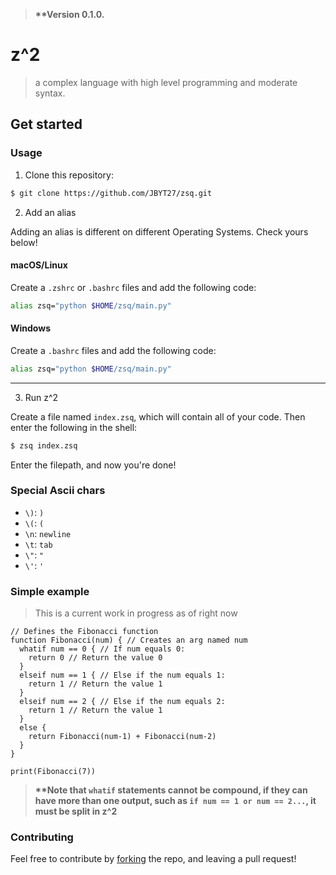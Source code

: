 > **\*\*Version 0.1.0.**

# z^2
> a complex language with high level programming and moderate syntax. 

## Get started
### Usage
1. Clone this repository: 
```zsh
$ git clone https://github.com/JBYT27/zsq.git
```
2. Add an alias

Adding an alias is different on different Operating Systems. Check yours below!

#### macOS/Linux
Create a `.zshrc` or `.bashrc` files and add the following code:
```zsh
alias zsq="python $HOME/zsq/main.py"
```

#### Windows
Create a `.bashrc` files and add the following code:
```zsh
alias zsq="python $HOME/zsq/main.py"
```

---


3. Run z^2

Create a file named `index.zsq`, which will contain all of your code. Then enter the following in the shell:
```zsh
$ zsq index.zsq
```
Enter the filepath, and now you're done!

### Special Ascii chars
* `\)`: `)`
* `\(`: `(`
* `\n`: `newline`
* `\t`: `tab`
* `\"`: `"`
* `\'`: `'`

### Simple example
> This is a current work in progress as of right now

```
// Defines the Fibonacci function
function Fibonacci(num) { // Creates an arg named num
  whatif num == 0 { // If num equals 0:
    return 0 // Return the value 0
  }
  elseif num == 1 { // Else if the num equals 1:
    return 1 // Return the value 1
  } 
  elseif num == 2 { // Else if the num equals 2:
    return 1 // Return the value 1
  }
  else {
    return Fibonacci(num-1) + Fibonacci(num-2)
  }
}

print(Fibonacci(7))
```

> **\*\*Note that `whatif` statements cannot be compound, if they can have more than one output, such as `if num == 1 or num == 2...`, it must be split in z^2** 

### Contributing
Feel free to contribute by [forking](https://github.com/JBYT27/zsq/network/members) the repo, and leaving a pull request!
